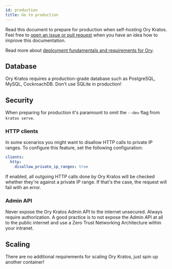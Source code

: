 ```yaml
---
id: production
title: Go to production
---
```


Read this document to prepare for production when self-hosting Ory Kratos.  
Feel free to [open an issue or pull request](https://github.com/ory/docs/) when you have an idea how to improve this
documentation.

Read more about [deployment fundamentals and requirements for Ory](https://www.ory.sh/docs/ecosystem/deployment).

## Database

Ory Kratos requires a production-grade database such as PostgreSQL, MySQL, CockroachDB. Don't use SQLite in production!

## Security

When preparing for production it's paramount to omit the `--dev` flag from `kratos serve`.

### HTTP clients

In some scenarios you might want to disallow HTTP calls to private IP ranges. To configure this feature, set the following
configuration:

```yaml
clients:
  http:
    disallow_private_ip_ranges: true
```

If enabled, all outgoing HTTP calls done by Ory Kratos will be checked whether they're against a private IP range. If that's the
case, the request will fail with an error.

### Admin API

Never expose the Ory Kratos Admin API to the internet unsecured. Always require authorization. A good practice is to not expose
the Admin API at all to the public internet and use a Zero Trust Networking Architecture within your intranet.

## Scaling

There are no additional requirements for scaling Ory Kratos, just spin up another container!
